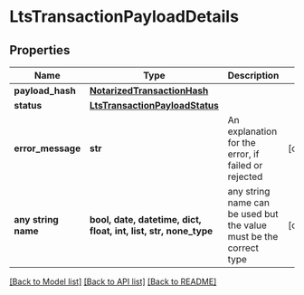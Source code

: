 # LtsTransactionPayloadDetails


## Properties
Name | Type | Description | Notes
------------ | ------------- | ------------- | -------------
**payload_hash** | [**NotarizedTransactionHash**](NotarizedTransactionHash.md) |  | 
**status** | [**LtsTransactionPayloadStatus**](LtsTransactionPayloadStatus.md) |  | 
**error_message** | **str** | An explanation for the error, if failed or rejected | [optional] 
**any string name** | **bool, date, datetime, dict, float, int, list, str, none_type** | any string name can be used but the value must be the correct type | [optional]

[[Back to Model list]](../README.md#documentation-for-models) [[Back to API list]](../README.md#documentation-for-api-endpoints) [[Back to README]](../README.md)


